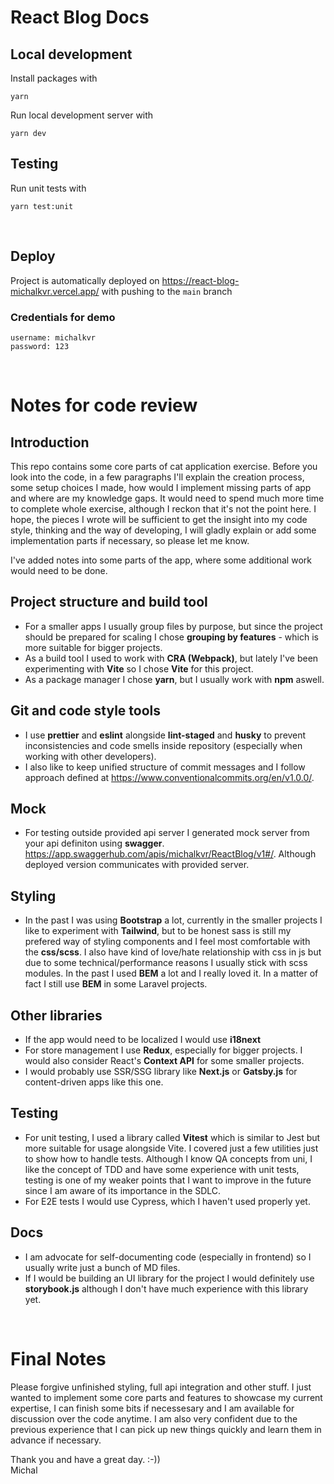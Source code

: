 # React Blog Docs

## Local development
Install packages with

```
yarn
```
Run local development server with
```
yarn dev
```

## Testing
Run unit tests with
```
yarn test:unit
```

<br>

## Deploy
Project is automatically deployed on https://react-blog-michalkvr.vercel.app/ with pushing to the `main` branch

### Credentials for demo

```
username: michalkvr
password: 123
```

<br>

# Notes for code review

## Introduction
This repo contains some core parts of cat application exercise. Before you look into the code, in a few paragraphs I'll explain the creation process, some setup choices I made, how would I implement missing parts of app and where are my knowledge gaps. It would need to spend much more time to complete whole exercise, although I reckon that it's not the point here. I hope, the pieces I wrote will be sufficient to get the insight into my code style, thinking and the way of developing, I will gladly explain or add some implementation parts if necessary, so please let me know.
<br>

I've added notes into some parts of the app, where some additional work would need to be done.  

## Project structure and build tool
- For a smaller apps I usually group files by purpose, but since the project should be prepared for scaling I chose <b>grouping by features</b> - which is more suitable for bigger projects.
- As a build tool I used to work with <b>CRA (Webpack)</b>, but lately I've been experimenting with <b>Vite</b> so I chose <b>Vite</b> for this project.
- As a package manager I chose <b>yarn</b>, but I usually work with <b>npm</b> aswell.

## Git and code style tools
- I use <b>prettier</b> and <b>eslint</b> alongside <b>lint-staged</b> and <b>husky</b> to prevent inconsistencies and code smells inside repository (especially when working with other developers).
- I also like to keep unified structure of commit messages and I follow approach defined at https://www.conventionalcommits.org/en/v1.0.0/.

## Mock
- For testing outside provided api server I generated mock server from your api definiton using <b>swagger</b>. https://app.swaggerhub.com/apis/michalkvr/ReactBlog/v1#/. Although deployed version communicates with provided server.

## Styling
- In the past I was using <b>Bootstrap</b> a lot, currently in the smaller projects I like to experiment with <b>Tailwind</b>, but to be honest sass is still my prefered way of styling components and I feel most comfortable with the <b>css/scss</b>. I also have kind of love/hate relationship with css in js but due to some technical/performance reasons I usually stick with scss modules. In the past I used <b>BEM</b> a lot and I really loved it. In a matter of fact I still use <b>BEM</b> in some Laravel projects.

## Other libraries
- If the app would need to be localized I would use <b>i18next</b>
- For store management I use <b>Redux</b>, especially for bigger projects. I would also consider React's <b>Context API</b> for some smaller projects.
- I would probably use SSR/SSG library like <b>Next.js</b> or <b>Gatsby.js</b> for content-driven apps like this one. 

## Testing
- For unit testing, I used a library called <b>Vitest</b> which is similar to Jest but more suitable for usage alongside Vite. I covered just a few utilities just to show how to handle tests. Although I know QA concepts from uni, I like the concept of TDD and have some experience with unit tests, testing is one of my weaker points that I want to improve in the future since I am aware of its importance in the SDLC. 
- For E2E tests I would use Cypress, which I haven't used properly yet.

## Docs
- I am advocate for self-documenting code (especially in frontend) so I usually write just a bunch of MD files.
- If I would be building an UI library for the project I would definitely use <b>storybook.js</b> although I don't have much experience with this library yet.

<br> 

# Final Notes
Please forgive unfinished styling, full api integration and other stuff. I just wanted to implement some core parts and features to showcase my current expertise, I can finish some bits if necessesary and I am available for discussion over the code anytime. I am also very confident due to the previous experience that I can pick up new things quickly and learn them in advance if necessary.

Thank you and have a great day. :-)) <br>
Michal
